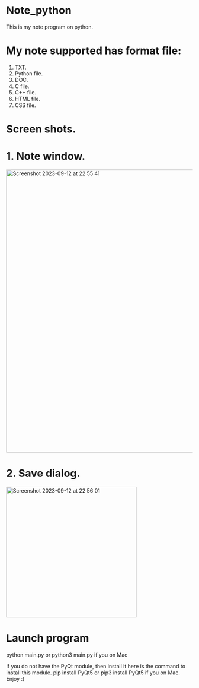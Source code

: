 # Note_python

This is my note program on python.


# My note supported has format file:

1. TXT.
2. Python file.
3. DOC.
4. C file.
5. C++ file.
6. HTML file.
7. CSS file.

# Screen shots.



# 1. Note window.



<img width="762" alt="Screenshot 2023-09-12 at 22 55 41" src="https://github.com/Imm0rta11/Note_python/assets/132219935/706ec29a-3596-4f96-96d5-7063685e79f3">



# 2. Save dialog.



<img width="352" alt="Screenshot 2023-09-12 at 22 56 01" src="https://github.com/Imm0rta11/Note_python/assets/132219935/b9b9a6ae-6173-4326-91f1-a5e7cac730ba">


# Launch program
python main.py
or
python3 main.py
if you on Mac

If you do not have the PyQt module, then install it here is the command to install this module.
pip install PyQt5
or 
pip3 install PyQt5
if you on Mac.
Enjoy :)




